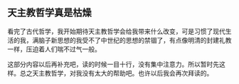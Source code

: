 ## 天主教哲学真是枯燥

看完了古代哲学，我开始期待天主教哲学会给我带来什么改变，可是习惯了现代生活的我，满脑子新思想的我受不了中世纪的思想的禁锢了，有点像明清的封建礼教一样，压迫着人们喘不过气一般。

这部分内容以后再补充吧，读的时候一目十行，没有集中注意力。所以暂时先这样。总之天主教哲学，对我没有太大的帮助吧。也许以后我会再次拜读的。



